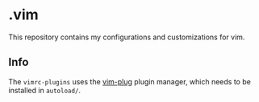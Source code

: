 # .vim
This repository contains my configurations and customizations for vim.

## Info
The `vimrc-plugins` uses the [vim-plug](https://github.com/junegunn/vim-plug) plugin manager,
which needs to be installed in `autoload/`.
